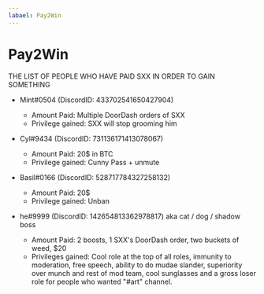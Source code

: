 ```yaml
---
labael: Pay2Win
---
```


# Pay2Win

THE LIST OF PEOPLE WHO HAVE PAID SXX IN ORDER TO GAIN SOMETHING

- Mint#0504 (DiscordID: 433702541650427904)
  - Amount Paid: Multiple DoorDash orders of SXX
  - Privilege gained: SXX will stop grooming him

- Cyl#9434 (DiscordID: 731136171413078067)
  - Amount Paid: 20$ in BTC
  - Privilege gained: Cunny Pass + unmute

- Basil#0166 (DiscordID: 528717784327258132)
  - Amount Paid: 20$
  - Privilege gained: Unban

- he#9999 (DiscordID: 142654813362978817) aka cat / dog / shadow boss
  - Amount Paid: 2 boosts, 1 SXX's DoorDash order, two buckets of weed, $20
  - Privileges gained: Cool role at the top of all roles, immunity to moderation, free speech, ability to do mudae slander, superiority over munch and rest of mod team, cool sunglasses and a gross loser role for people who wanted "#art" channel.
